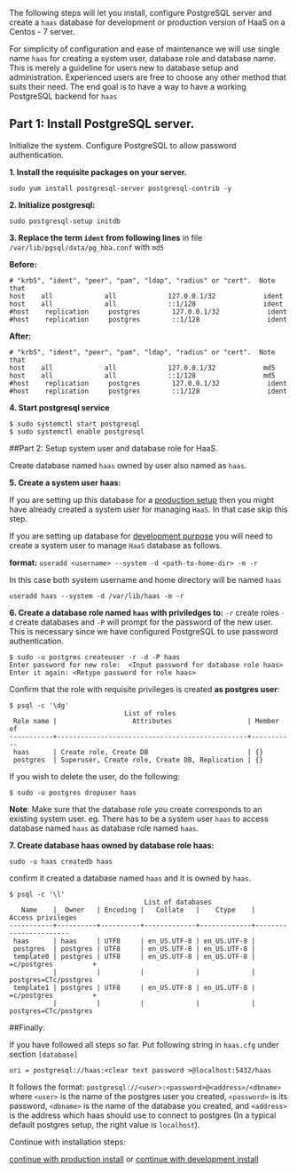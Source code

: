 
The following steps will let you install, configure PostgreSQL server and
create a `haas` database for development or production version of HaaS on a
Centos - 7 server.

For simplicity of configuration and ease of maintenance we will use 
single name `haas` for creating a system user, database role and database name.
This is merely a guideline for users new to database setup and administration.
Experienced users are free to choose any other method that suits their need.
The end goal is to have a way to have a working PostgreSQL backend for `haas`

## Part 1: Install PostgreSQL server. 

Initialize the system. Configure PostgreSQL to allow password authentication.

**1. Install the requisite packages on your server.**

```
sudo yum install postgresql-server postgresql-contrib -y
```

**2. Initialize postgresql:**

```
sudo postgresql-setup initdb
```

**3. Replace the term `ident` from following lines**
in file `/var/lib/pgsql/data/pg_hba.conf` with `md5`

**Before:**

```
# "krb5", "ident", "peer", "pam", "ldap", "radius" or "cert".  Note that
host    all             all             127.0.0.1/32            ident
host    all             all             ::1/128                 ident
#host    replication     postgres        127.0.0.1/32            ident
#host    replication     postgres        ::1/128                 ident
```

**After:**

```
# "krb5", "ident", "peer", "pam", "ldap", "radius" or "cert".  Note that
host    all             all             127.0.0.1/32            md5
host    all             all             ::1/128                 md5
#host    replication     postgres        127.0.0.1/32            ident
#host    replication     postgres        ::1/128                 ident
```

**4. Start postgresql service**

```
$ sudo systemctl start postgresql
$ sudo systemctl enable postgresql
```

##Part 2: Setup system user and database role for HaaS.

Create database named `haas` owned by user also named as `haas`.

**5. Create a system user haas:**

If you are setting up this database for a [production setup](production/INSTALL.rst)
then you might have already created a system user for managing `HaaS`. In that case skip this 
step.

If you are setting up database for [development purpose](development/HACKING.rst)
you will need to create a system user to manage `HaaS` database as follows.

**format:** `useradd <username> --system -d <path-to-home-dir> -m -r `

In this case both system username and home directory will be named `haas`

```
useradd haas --system -d /var/lib/haas -m -r
```

**6. Create a database role named `haas` with priviledges to:**
 `-r` create roles
 `-d` create databases and 
 `-P` will prompt for the password of the new user. 
This is necessary since we have configured PostgreSQL to use password authentication.

```
$ sudo -u postgres createuser -r -d -P haas
Enter password for new role:  <Input password for database role haas>
Enter it again: <Retype password for role haas>
```

Confirm that the role with requisite privileges is created **as postgres user**:

```
$ psql -c '\dg'
                             List of roles
 Role name |                   Attributes                   | Member of 
-----------+------------------------------------------------+-----------
 haas      | Create role, Create DB                         | {}
 postgres  | Superuser, Create role, Create DB, Replication | {}
```

If you wish to delete the user, do the following:

```
$ sudo -u postgres dropuser haas
```
**Note**: Make sure that the database role you create corresponds to an existing system user. 
eg. There has to be a system user `haas` to access database named `haas` as database role named `haas`.


**7. Create database haas owned by database role haas:**

```
sudo -u haas createdb haas
```

confirm it created a database named `haas` and it is owned by `haas`.

```
$ psql -c '\l'
                                  List of databases
   Name    |  Owner   | Encoding |   Collate   |    Ctype    |   Access privileges   
-----------+----------+----------+-------------+-------------+-----------------------
 haas      | haas     | UTF8     | en_US.UTF-8 | en_US.UTF-8 | 
 postgres  | postgres | UTF8     | en_US.UTF-8 | en_US.UTF-8 | 
 template0 | postgres | UTF8     | en_US.UTF-8 | en_US.UTF-8 | =c/postgres          +
           |          |          |             |             | postgres=CTc/postgres
 template1 | postgres | UTF8     | en_US.UTF-8 | en_US.UTF-8 | =c/postgres          +
           |          |          |             |             | postgres=CTc/postgres
```

##Finally:

If you have followed all steps so far. 
Put following string in `haas.cfg` under section `[database]`

```
uri = postgresql://haas:<clear text password >@localhost:5432/haas
```

It follows the format: `postgresql://<user>:<password>@<address>/<dbname>`
where ``<user>`` is the name of the postgres user you created, ``<password>`` is
its password, ``<dbname>`` is the name of the database you created, and
``<address>`` is the address which haas should use to connect to postgres (In a
typical default postgres setup, the right value is ``localhost``).

Continue with installation steps:

[continue with production install](INSTALL.rst)
or 
[continue with development install](INSTALL-devel.rst)
